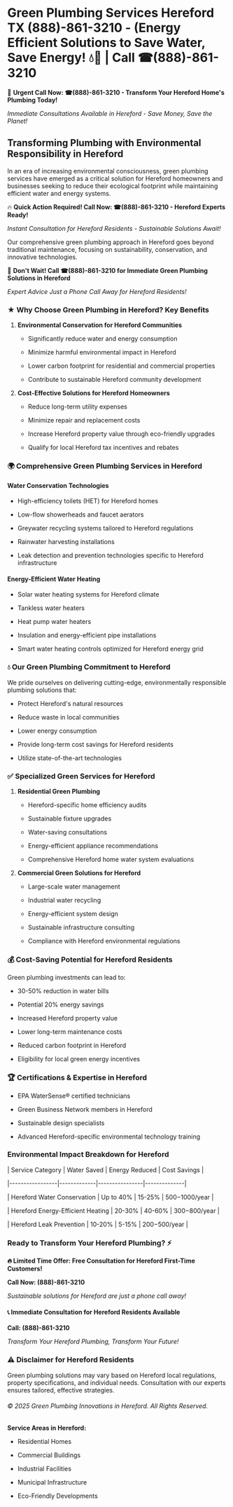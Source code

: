 # Green Plumbing Services Hereford TX (888)-861-3210 - (Energy Efficient Solutions to Save Water, Save Energy! 💧🌿 | Call ☎(888)-861-3210

🚨 **Urgent Call Now: ☎(888)-861-3210 - Transform Your Hereford Home's Plumbing Today!**
*Immediate Consultations Available in Hereford - Save Money, Save the Planet!*

## Transforming Plumbing with Environmental Responsibility in Hereford

In an era of increasing environmental consciousness, green plumbing services have emerged as a critical solution for Hereford homeowners and businesses seeking to reduce their ecological footprint while maintaining efficient water and energy systems. 

🔥 **Quick Action Required! Call Now: ☎(888)-861-3210 - Hereford Experts Ready!**
*Instant Consultation for Hereford Residents - Sustainable Solutions Await!*

Our comprehensive green plumbing approach in Hereford goes beyond traditional maintenance, focusing on sustainability, conservation, and innovative technologies.

🚨 **Don't Wait! Call ☎(888)-861-3210 for Immediate Green Plumbing Solutions in Hereford**
*Expert Advice Just a Phone Call Away for Hereford Residents!*

### ★ Why Choose Green Plumbing in Hereford? Key Benefits

1. **Environmental Conservation for Hereford Communities** 
   - Significantly reduce water and energy consumption
   - Minimize harmful environmental impact in Hereford
   - Lower carbon footprint for residential and commercial properties
   - Contribute to sustainable Hereford community development

2. **Cost-Effective Solutions for Hereford Homeowners** 
   - Reduce long-term utility expenses
   - Minimize repair and replacement costs
   - Increase Hereford property value through eco-friendly upgrades
   - Qualify for local Hereford tax incentives and rebates

### 🌍 Comprehensive Green Plumbing Services in Hereford

#### Water Conservation Technologies
- High-efficiency toilets (HET) for Hereford homes
- Low-flow showerheads and faucet aerators
- Greywater recycling systems tailored to Hereford regulations
- Rainwater harvesting installations
- Leak detection and prevention technologies specific to Hereford infrastructure

#### Energy-Efficient Water Heating
- Solar water heating systems for Hereford climate
- Tankless water heaters
- Heat pump water heaters
- Insulation and energy-efficient pipe installations
- Smart water heating controls optimized for Hereford energy grid

### 💧 Our Green Plumbing Commitment to Hereford

We pride ourselves on delivering cutting-edge, environmentally responsible plumbing solutions that:
- Protect Hereford's natural resources
- Reduce waste in local communities
- Lower energy consumption
- Provide long-term cost savings for Hereford residents
- Utilize state-of-the-art technologies

### ✅ Specialized Green Services for Hereford

1. **Residential Green Plumbing**
   - Hereford-specific home efficiency audits
   - Sustainable fixture upgrades
   - Water-saving consultations
   - Energy-efficient appliance recommendations
   - Comprehensive Hereford home water system evaluations

2. **Commercial Green Solutions for Hereford**
   - Large-scale water management
   - Industrial water recycling
   - Energy-efficient system design
   - Sustainable infrastructure consulting
   - Compliance with Hereford environmental regulations

### 💰 Cost-Saving Potential for Hereford Residents

Green plumbing investments can lead to:
- 30-50% reduction in water bills
- Potential 20% energy savings
- Increased Hereford property value
- Lower long-term maintenance costs
- Reduced carbon footprint in Hereford
- Eligibility for local green energy incentives

### 🏆 Certifications & Expertise in Hereford

- EPA WaterSense® certified technicians
- Green Business Network members in Hereford
- Sustainable design specialists
- Advanced Hereford-specific environmental technology training

### Environmental Impact Breakdown for Hereford

| Service Category | Water Saved | Energy Reduced | Cost Savings |
|-----------------|-------------|----------------|--------------|
| Hereford Water Conservation | Up to 40% | 15-25% | $500-$1000/year |
| Hereford Energy-Efficient Heating | 20-30% | 40-60% | $300-$800/year |
| Hereford Leak Prevention | 10-20% | 5-15% | $200-$500/year |

### Ready to Transform Your Hereford Plumbing? ⚡

**🔥 Limited Time Offer: Free Consultation for Hereford First-Time Customers!**

**Call Now: (888)-861-3210**
*Sustainable solutions for Hereford are just a phone call away!*

#### 📞 Immediate Consultation for Hereford Residents Available

**Call: (888)-861-3210**
*Transform Your Hereford Plumbing, Transform Your Future!*

### ⚠️ Disclaimer for Hereford Residents

Green plumbing solutions may vary based on Hereford local regulations, property specifications, and individual needs. Consultation with our experts ensures tailored, effective strategies.

###### © 2025 Green Plumbing Innovations in Hereford. All Rights Reserved.

**Service Areas in Hereford:** 
- Residential Homes
- Commercial Buildings
- Industrial Facilities
- Municipal Infrastructure
- Eco-Friendly Developments